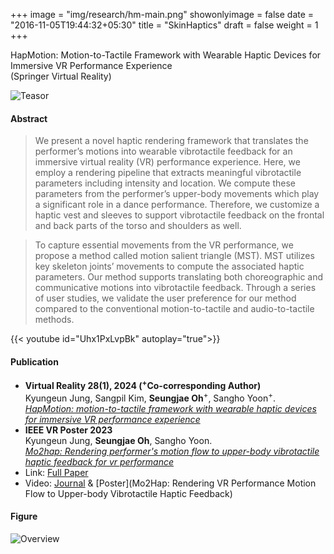 +++
image = "img/research/hm-main.png"
showonlyimage = false
date = "2016-11-05T19:44:32+05:30"
title = "SkinHaptics"
draft = false
weight = 1
+++

HapMotion: Motion-to-Tactile Framework with Wearable Haptic Devices for Immersive VR Performance Experience<br>(Springer Virtual Reality)
<!--more-->

![Teasor][1]

#### Abstract
> We present a novel haptic rendering framework that translates the performer’s motions into wearable vibrotactile feedback for an immersive virtual reality (VR) performance experience. Here, we employ a rendering pipeline that extracts meaningful vibrotactile parameters including intensity and location. We compute these parameters from the performer’s upper-body movements which play a significant role in a dance performance. Therefore, we customize a haptic vest and sleeves to support vibrotactile feedback on the frontal and back parts of the torso and shoulders as well. 

> To capture essential movements from the VR performance, we propose a method called motion salient triangle (MST). MST utilizes key skeleton joints’ movements to compute the associated haptic parameters. Our method supports translating both choreographic and communicative motions into vibrotactile feedback. Through a series of user studies, we validate the user preference for our method compared to the conventional motion-to-tactile and audio-to-tactile methods.

{{< youtube id="Uhx1PxLvpBk" autoplay="true">}}

#### Publication
* **Virtual Reality 28(1), 2024 (<sup>+</sup>Co-corresponding Author)** <br> Kyungeun Jung, Sangpil Kim, **Seungjae Oh**<sup>+</sup>, Sangho Yoon<sup>+</sup>.<br> *[HapMotion: motion-to-tactile framework with wearable haptic devices for immersive VR performance experience](https://link.springer.com/article/10.1007/s10055-023-00910-z)*
* **IEEE VR Poster 2023** <br> Kyungeun Jung, **Seungjae Oh**, Sangho Yoon.<br>*[Mo2hap: Rendering performer's motion flow to upper-body vibrotactile haptic feedback for vr performance](https://ieeexplore.ieee.org/document/10108631/)*
* Link: [Full Paper](https://link.springer.com/article/10.1007/s10055-023-00910-z)
* Video: [Journal](https://www.youtube.com/watch?v=Uhx1PxLvpBk) & [Poster](Mo2Hap: Rendering VR Performance Motion Flow to Upper-body Vibrotactile Haptic Feedback)

#### Figure

![Overview][2]


[1]: /img/research/hm-teasor.jpg
[2]: /img/research/hm-mapping.jpg

